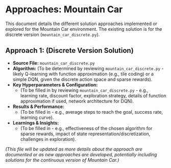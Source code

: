 # Approaches: Mountain Car

This document details the different solution approaches implemented or explored for the Mountain Car environment. The existing solution is for the discrete version (`mountain_car_discrete.py`).

## Approach 1: (Discrete Version Solution)

- **Source File:** `mountain_car_discrete.py`
- **Algorithm:** (To be determined by reviewing `mountain_car_discrete.py` - likely Q-learning with function approximation (e.g., tile coding) or a simple DQN, given the discrete action space and sparse rewards).
- **Key Hyperparameters & Configuration:**
    - (To be filled in by reviewing `mountain_car_discrete.py` - e.g., learning rate, discount factor, exploration strategy, details of function approximation if used, network architecture for DQN).
- **Results & Performance:**
    - (To be filled in - e.g., average steps to reach the goal, success rate, learning curve).
- **Learnings & Insights:**
    - (To be filled in - e.g., effectiveness of the chosen algorithm for sparse rewards, impact of state representation/discretization, challenges in exploration).

*(This file will be updated as more details about the approach are documented or as new approaches are developed, potentially including solutions for the continuous version of Mountain Car.)*
